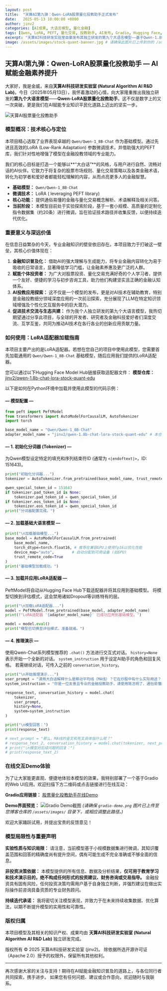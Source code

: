 ```yaml
---
layout: post
title:  "天算AI第九弹：Qwen-LoRA股票量化投教助手正式发布"
date:   2025-05-13 10:00:00 +0800
author: jinv2
categories: [AI成果, 大语言模型, 量化金融]
tags: [Qwen, LoRA, PEFT, 量化交易, 投教助手, AI发布, Gradio, Hugging Face, 金融科技]
excerpt: "天算AI科技研发实验室自豪发布其独立研发的第九个大语言模型——基于Qwen-1.8B微调的股票量化投教助手。本文旨在介绍此模型的概况、核心价值、使用方法，并提供在线Demo供大家体验。"
image: /assets/images/stock-quant-banner.jpg # 请确保此图片已上传到你的 /assets/images/ 目录
---
```


## 天算AI第九弹：Qwen-LoRA股票量化投教助手 — AI赋能金融素养提升

大家好，我是金威，来自**天算AI科技研发实验室 (Natural Algorithm AI R&D Lab)**。今日（2025年05月13日），我怀着激动的心情，向大家隆重推出我独立研发的**第九个大语言模型**——**Qwen-LoRA股票量化投教助手**。这不仅是数字上的又一次突破，更是我们在AI赋能专业知识平民化道路上迈出的坚实一步。

![天算AI股票量化投教助手](/assets/images/stock-quant-banner.jpg "AI驱动的金融知识普及")

### 模型概况：技术核心与定位

本项目精心选取了业界表现卓越的 `Qwen/Qwen-1_8B-Chat` 作为基础模型。通过先进且高效的LoRA (Low-Rank Adaptation) 参数微调技术，并借助强大的PEFT库，我们针对性地增强了模型在金融投教领域的专业能力。

我们的核心目标是打造一个能够以**“大白话”**的风格，与用户进行自然、流畅对话的AI伙伴。它致力于将复杂的股票市场规则、量化交易策略以及各类金融术语，转化为初学者和爱好者都能轻松理解的内容，从而点亮更多人的金融智慧。

*   **基础模型：** `Qwen/Qwen-1_8B-Chat`
*   **微调技术：** LoRA ( leveraging PEFT library)
*   **核心功能：** 提供通俗易懂的金融与量化交易概念解析、术语解释及相关问答。
*   **当前阶段：** 本模型目前处于实验探索阶段，基于一套小规模、高质量的定制化指令数据集（约20条）进行微调，旨在验证技术路径并收集反馈，以便持续迭代优化。

### 重要意义与深远价值

在信息日益繁杂的今天，专业金融知识的壁垒依旧存在。本项目致力于打破这一壁垒，其核心价值体现在：

1.  **金融知识普及化：** 借助AI的强大理解与生成能力，将专业金融内容转化为易于吸收的日常语言，显著降低学习门槛，让金融素养惠及更广泛的人群。
2.  **赋能个体投资者：** 为广大对股票投资、量化交易充满好奇的个人学习者，提供一个友好、便捷的学习与初步咨询工具，助力他们构建坚实且正确的金融认知体系。
3.  **AI投教应用探索：** 这不仅是一个模型的发布，更是对AI技术在辅助教育，特别是金融投教细分领域深度应用的一次前沿探索，充分展现了LLM在特定知识领域增强及个性化交互服务中的巨大潜力。
4.  **促进技术交流与生态共建：** 作为我个人独立研发的第九个大语言模型，我热切期望通过分享此项目，与全球的开发者、研究者及金融科技爱好者们深度交流、互学互鉴，共同为推动AI技术在各行各业的创新应用贡献力量。

### 如何使用：LoRA适配器加载指南

本项目主要产出的是LoRA适配器。若想在您自己的项目中使用此模型，您需要首先加载通用的 `Qwen/Qwen-1_8B-Chat` 基础模型，随后应用我们提供的LoRA适配器。

您可以通过以下Hugging Face Model Hub链接获取适配器文件：
**模型仓库：** [jinv2/qwen-1.8b-chat-lora-stock-quant-edu](https://huggingface.co/jinv2/qwen-1.8b-chat-lora-stock-quant-edu)

以下是如何在Python环境中加载并使用此模型的代码示例：

#### — 模型配置 —
```python
from peft import PeftModel
from transformers import AutoModelForCausalLM, AutoTokenizer
import torch

base_model_name = "Qwen/Qwen-1_8B-Chat"
adapter_model_name = "jinv2/qwen-1.8b-chat-lora-stock-quant-edu" # 本仓库LoRA适配器ID
```

#### — 1. 初始化分词器 (Tokenizer) —
为Qwen模型设定特定的填充和序列结束符ID (通常为 `<|endoftext|>`，ID: 151643)。
```python
print("初始化分词器...")
tokenizer = AutoTokenizer.from_pretrained(base_model_name, trust_remote_code=True)

qwen_special_token_id = 151643 
if tokenizer.pad_token_id is None:
    tokenizer.pad_token_id = qwen_special_token_id
if tokenizer.eos_token_id is None:
    tokenizer.eos_token_id = qwen_special_token_id
print("分词器配置完成。")
```

#### — 2. 加载基础大语言模型 —
```python
print("\n加载基础模型...")
base_model = AutoModelForCausalLM.from_pretrained(
    base_model_name,
    torch_dtype=torch.float16, # 推荐在兼容GPU上使用fp16以优化性能
    device_map="auto",        # 自动分配到可用设备 (如GPU)
    trust_remote_code=True
)
print("基础模型加载成功。")
```

#### — 3. 加载并应用LoRA适配器 —
PeftModel将自动从Hugging Face Hub下载适配器并将其应用到基础模型。
将模型切换到评估模式，这会禁用诸如Dropout等训练特有的层。
```python
print("\n加载LoRA适配器...")
model = PeftModel.from_pretrained(base_model, adapter_model_name)
print(f"LoRA适配器 '{adapter_model_name}' 已成功应用到基础模型。")

model = model.eval()
print("模型已切换至评估模式，准备就绪。")
```

#### — 4. 推理演示 —
使用Qwen-Chat系列模型推荐的 `.chat()` 方法进行交互式对话。
`history=None` 表示开始一个全新的对话。
`system_instruction` 用于设定AI助手的角色和回复风格。
若需继续对话，可传入之前的 `conversation_history`。
```python
print("\n开始推理演示...")
user_prompt = "请用大白话解释什么是移动平均线（MA线）？它在炒股中有什么实际用途？"
system_instruction = "你是一位友善且专业的金融投教助手，请使用简洁明了、通俗易懂的语言来回答用户关于股票和量化交易的问题。"

response_text, conversation_history = model.chat(
    tokenizer,
    user_prompt,
    history=None, 
    system=system_instruction 
)

print("\n模型回答：")
print(response_text)

# next_prompt = "那么，MA线的金叉和死叉具体指什么呢？"
# response_text_2, conversation_history = model.chat(tokenizer, next_prompt, history=conversation_history, system=system_instruction)
# print("\n模型对后续问题的回复：")
# print(response_text_2)
```

### 在线交互Demo体验

为了让大家能更直观、便捷地体验本模型的效果，我特别部署了一个基于Gradio的Web UI应用。欢迎扫描下方二维码或点击链接进行在线互动：

**Gradio应用链接：** [股票量化投教助手在线Demo](https://huggingface.co/spaces/jinv2/qwen-lora-financial-explainer-ui)

**Demo界面预览：**
![Gradio Demo截图](/assets/images/gradio-demo.png "股票量化投教助手Gradio交互界面")
*(请确保 `gradio-demo.png` 图片已上传至您博客仓库的 `/assets/images/` 目录下，或相应调整此路径。)*

欢迎大家踊跃试用，并提出宝贵的反馈意见！

### 模型局限性与重要声明

**实验性质与知识局限：** 请注意，当前模型基于小规模数据集进行微调，其知识覆盖范围和回答的精确度尚有提升空间，偶有可能生成不完全准确或不够全面的信息。

**非投资决策依据：** 本模型提供的所有信息、数据及分析结果，**仅可用于教育学习和技术演示目的，绝不构成任何形式的投资建议、财务咨询或交易指导。** 金融投资具有固有风险，任何投资决策均需用户基于自身独立判断，并强烈建议在做出实际操作前咨询具备资质的专业财务顾问。

**持续迭代承诺：** 我将密切关注模型表现，并致力于在未来持续收集数据、优化算法，以期不断提升模型的实用性和可靠性。

### 版权归属

本项目模型及其相关的知识产权、成果均由 **天算AI科技研发实验室 (Natural Algorithm AI R&D Lab)** 独立研发完成。

版权所有 © 2025 天算AI科技研发实验室 (jinv2)。
除依据所选开源许可证（Apache 2.0）授予的权限外，保留所有其他权利。

---

再次感谢大家的关注与支持！期待在AI赋能金融知识普及的道路上，与各位同行者共同探索，携手进步。
如果您有任何问题、建议或合作意向，欢迎随时与我联系。
```
